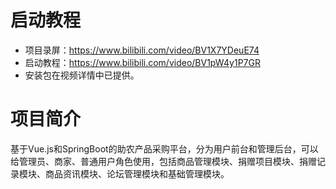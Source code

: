 # 启动教程

- 项目录屏：https://www.bilibili.com/video/BV1X7YDeuE74
- 启动教程：https://www.bilibili.com/video/BV1pW4y1P7GR
- 安装包在视频详情中已提供。

# 项目简介
基于Vue.js和SpringBoot的助农产品采购平台，分为用户前台和管理后台，可以给管理员、商家、普通用户角色使用，包括商品管理模块、捐赠项目模块、捐赠记录模块、商品资讯模块、论坛管理模块和基础管理模块。
